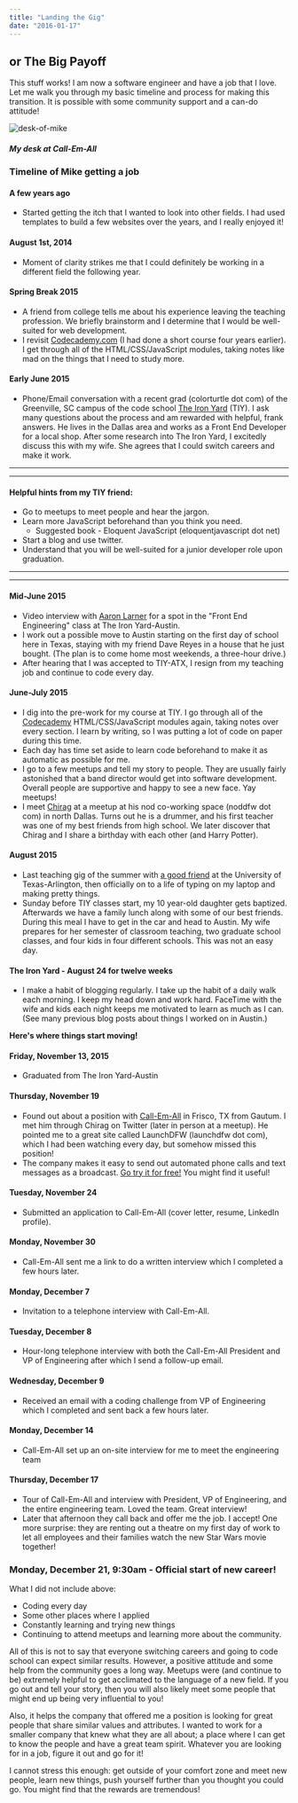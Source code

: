 ```yaml
---
title: "Landing the Gig"
date: "2016-01-17"
---
```


## or The Big Payoff

This stuff works! I am now a software engineer and have a job that I love. Let me walk you through my basic timeline and process for making this transition. It is possible with some community support and a can-do attitude!

![desk-of-mike](https://res.cloudinary.com/drumsensei/image/upload/v1515865003/desk-of-mike_vzb8bl.jpg)

##### My desk at Call-Em-All

### Timeline of Mike getting a job

#### A few years ago

* Started getting the itch that I wanted to look into other fields. I had used templates to build a few websites over the years, and I really enjoyed it!

#### August 1st, 2014

* Moment of clarity strikes me that I could definitely be working in a different field the following year.

#### Spring Break 2015

* A friend from college tells me about his experience leaving the teaching profession. We briefly brainstorm and I determine that I would be well-suited for web development.
* I revisit [Codecademy.com](https://www.codecademy.com/learn) (I had done a short course four years earlier). I get through all of the HTML/CSS/JavaScript modules, taking notes like mad on the things that I need to study more.

#### Early June 2015

* Phone/Email conversation with a recent grad (colorturtle dot com) of the Greenville, SC campus of the code school [The Iron Yard](https://www.bizjournals.com/austin/news/2017/07/20/another-coding-school-falters-the-iron-yard-to.html) (TIY). I ask many questions about the process and am rewarded with helpful, frank answers. He lives in the Dallas area and works as a Front End Developer for a local shop. After some research into The Iron Yard, I excitedly discuss this with my wife. She agrees that I could switch careers and make it work.

---

---

#### Helpful hints from my TIY friend:

* Go to meetups to meet people and hear the jargon.
* Learn more JavaScript beforehand than you think you need.
  * Suggested book - Eloquent JavaScript (eloquentjavascript dot net)
* Start a blog and use twitter.
* Understand that you will be well-suited for a junior developer role upon graduation.

---

---

#### Mid-June 2015

* Video interview with [Aaron Larner](https://twitter.com/alarner) for a spot in the "Front End Engineering" class at The Iron Yard-Austin.
* I work out a possible move to Austin starting on the first day of school here in Texas, staying with my friend Dave Reyes in a house that he just bought. (The plan is to come home most weekends, a three-hour drive.)
* After hearing that I was accepted to TIY-ATX, I resign from my teaching job and continue to code every day.

#### June-July 2015

* I dig into the pre-work for my course at TIY. I go through all of the [Codecademy](https://www.codecademy.com/learn) HTML/CSS/JavaScript modules again, taking notes over every section. I learn by writing, so I was putting a lot of code on paper during this time.
* Each day has time set aside to learn code beforehand to make it as automatic as possible for me.
* I go to a few meetups and tell my story to people. They are usually fairly astonished that a band director would get into software development. Overall people are supportive and happy to see a new face. Yay meetups!
* I meet [Chirag](https://twitter.com/ChicagoGupta) at a meetup at his nod co-working space (noddfw dot com) in north Dallas. Turns out he is a drummer, and his first teacher was one of my best friends from high school. We later discover that Chirag and I share a birthday with each other (and Harry Potter).

#### August 2015

* Last teaching gig of the summer with [a good friend](https://twitter.com/aeldridgeperc) at the University of Texas-Arlington, then officially on to a life of typing on my laptop and making pretty things.
* Sunday before TIY classes start, my 10 year-old daughter gets baptized. Afterwards we have a family lunch along with some of our best friends. During this meal I have to get in the car and head to Austin. My wife prepares for her semester of classroom teaching, two graduate school classes, and four kids in four different schools. This was not an easy day.

#### The Iron Yard - August 24 for twelve weeks

* I make a habit of blogging regularly. I take up the habit of a daily walk each morning. I keep my head down and work hard. FaceTime with the wife and kids each night keeps me motivated to learn as much as I can. (See many previous blog posts about things I worked on in Austin.)

**Here's where things start moving!**

#### Friday, November 13, 2015

* Graduated from The Iron Yard-Austin

#### Thursday, November 19

* Found out about a position with [Call-Em-All](https://www.call-em-all.com/) in Frisco, TX from Gautum. I met him through Chirag on Twitter (later in person at a meetup). He pointed me to a great site called LaunchDFW (launchdfw dot com), which I had been watching every day, but somehow missed this position!
* The company makes it easy to send out automated phone calls and text messages as a broadcast. [Go try it for free!](https://www.call-em-all.com/freetrial) You might find it useful!

#### Tuesday, November 24

* Submitted an application to Call-Em-All (cover letter, resume, LinkedIn profile).

#### Monday, November 30

* Call-Em-All sent me a link to do a written interview which I completed a few hours later.

#### Monday, December 7

* Invitation to a telephone interview with Call-Em-All.

#### Tuesday, December 8

* Hour-long telephone interview with both the Call-Em-All President and VP of Engineering after which I send a follow-up email.

#### Wednesday, December 9

* Received an email with a coding challenge from VP of Engineering which I completed and sent back a few hours later.

#### Monday, December 14

* Call-Em-All set up an on-site interview for me to meet the engineering team

#### Thursday, December 17

* Tour of Call-Em-All and interview with President, VP of Engineering, and the entire engineering team. Loved the team. Great interview!
* Later that afternoon they call back and offer me the job. I accept! One more surprise: they are renting out a theatre on my first day of work to let all employees and their families watch the new Star Wars movie together!

### Monday, December 21, 9:30am - Official start of new career!

What I did not include above:

* Coding every day
* Some other places where I applied
* Constantly learning and trying new things
* Continuing to attend meetups and learning more about the community.

All of this is not to say that everyone switching careers and going to code school can expect similar results. However, a positive attitude and some help from the community goes a long way. Meetups were (and continue to be) extremely helpful to get acclimated to the language of a new field. If you go out and tell your story, then you will also likely meet some people that might end up being very influential to you!

Also, it helps the company that offered me a position is looking for great people that share similar values and attributes. I wanted to work for a smaller company that knew what they are all about; a place where I can get to know the people and have a great team spirit. Whatever you are looking for in a job, figure it out and go for it!

I cannot stress this enough: get outside of your comfort zone and meet new people, learn new things, push yourself further than you thought you could go. You might find that the rewards are tremendous!
